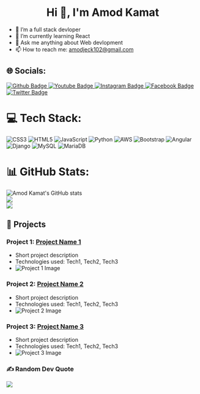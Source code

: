  <h1 align="center">Hi 👋, I'm Amod Kamat</h1>

- 🔭 I’m a full stack devloper
- 🌱 I’m currently learning React
- 💬 Ask me anything about Web devlopment
- 📫 How to reach me: amodjeck102@gmail.com

  


## 🌐 Socials:
<div id="badges">
  <a href="https://github.com/AmodKamat">
    <img src="https://img.shields.io/badge/Github-white?style=for-the-badge&logo=Github&logoColor=black" alt="Github Badge"/>
  </a>
  
  <a href="https://www.youtube.com/channel/UC_ggIsRH5qiZGdwcg1E_dRA">
    <img src="https://img.shields.io/badge/YouTube-red?style=for-the-badge&logo=youtube&logoColor=white" alt="Youtube Badge"/>
  </a>
   <a href="https://www.instagram.com/devil.jeck143">
    <img src="https://img.shields.io/badge/Instagram-purple?style=for-the-badge&logo=instagram&logoColor=white" alt="Instagram Badge"/>
  </a>
   <a href="https://fb.com/">
    <img src="https://img.shields.io/badge/Facebook-blue?style=for-the-badge&logo=facebook&logoColor=white" alt="Facebook Badge"/>
  </a>
   <a href="https://twitter.com/">
    <img src="https://img.shields.io/badge/Twitter-blue?style=for-the-badge&logo=twitter&logoColor=white" alt="Twitter Badge"/>
  </a>
</div>

# 💻 Tech Stack:
![CSS3](https://img.shields.io/badge/css3-%231572B6.svg?style=for-the-badge&logo=css3&logoColor=white) ![HTML5](https://img.shields.io/badge/html5-%23E34F26.svg?style=for-the-badge&logo=html5&logoColor=white) 
![JavaScript](https://img.shields.io/badge/javascript-%23323330.svg?style=for-the-badge&logo=javascript&logoColor=%23F7DF1E) ![Python](https://img.shields.io/badge/python-3670A0?style=for-the-badge&logo=python&logoColor=ffdd54) ![AWS](https://img.shields.io/badge/AWS-%23FF9900.svg?style=for-the-badge&logo=amazon-aws&logoColor=white) ![Bootstrap](https://img.shields.io/badge/bootstrap-%23563D7C.svg?style=for-the-badge&logo=bootstrap&logoColor=white) ![Angular](https://img.shields.io/badge/angular-%23DD0031.svg?style=for-the-badge&logo=angular&logoColor=white) ![Django](https://img.shields.io/badge/django-%23092E20.svg?style=for-the-badge&logo=django&logoColor=white) ![MySQL](https://img.shields.io/badge/mysql-%2300f.svg?style=for-the-badge&logo=mysql&logoColor=white) ![MariaDB](https://img.shields.io/badge/MariaDB-003545?style=for-the-badge&logo=mariadb&logoColor=white)






# 📊 GitHub Stats:
![Amod Kamat's GitHub stats](https://github-readme-stats.vercel.app/api?username=AmodKamat&show_icons=true&theme=dark)<br/>
![](https://github-readme-streak-stats.herokuapp.com/?user=AmodKamat&theme=dark&hide_border=true)<br/>
![](https://github-readme-stats.vercel.app/api/top-langs/?username=AmodKamat&theme=dark&hide_border=true&include_all_commits=true&count_private=false&layout=compact)

## 🚀 Projects

### Project 1: [Project Name 1](link-to-project-1)
   - Short project description
   - Technologies used: Tech1, Tech2, Tech3
   - ![Project 1 Image](link-to-image-1)

### Project 2: [Project Name 2](link-to-project-2)
   - Short project description
   - Technologies used: Tech1, Tech2, Tech3
   - ![Project 2 Image](link-to-image-2)

### Project 3: [Project Name 3](link-to-project-3)
   - Short project description
   - Technologies used: Tech1, Tech2, Tech3
   - ![Project 3 Image](link-to-image-3)


### ✍️ Random Dev Quote
![](https://quotes-github-readme.vercel.app/api?type=vetical&theme=dark)
